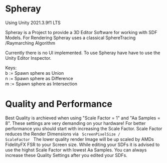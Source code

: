 # Spheray
Using Unity 2021.3.9f1 LTS

Spheray is a Project to provide a 3D Editor Software for working with SDF Models.
For Rendering Spheray uses a classical SphereTracing /Raymarching Algorithm

Currently there is no UI implemented. To use Spheray have have to use the Unity Editor Inspector.

Keys: \
b := Spawn sphere as Union \
n := Spawn sphere as Difference \
m := Spawn sphere as Intersection

# Quality and Performance
Best Quality is archieved when using "Scale Factor = 1" and "Aa Samples = 8". These settings are very demanding on your hardware!
For better performance you should start with increasing the Scale Factor. Scale Factor reduces the Render Dimensions via <code> ScreenPixelSize / ScaleFactor </code>
The lower quality render Image will be up scaled by AMDs FidelityFX FSR to your Screen size. While editing your SDFs it is advised to use the highst Scale Factor with lowest Aa Samples. You can always increase these Quality Settings after you edited your SDFs.
